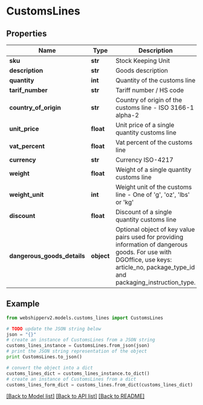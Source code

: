 # CustomsLines


## Properties
Name | Type | Description | Notes
------------ | ------------- | ------------- | -------------
**sku** | **str** | Stock Keeping Unit | [optional] 
**description** | **str** | Goods description | [optional] 
**quantity** | **int** | Quantity of the customs line | [optional] 
**tarif_number** | **str** | Tariff number / HS code | [optional] 
**country_of_origin** | **str** | Country of origin of the customs line - ISO 3166-1 alpha-2 | [optional] 
**unit_price** | **float** | Unit price of a single quantity customs line | [optional] 
**vat_percent** | **float** | Vat percent of the customs line | [optional] 
**currency** | **str** | Currency ISO-4217 | [optional] 
**weight** | **float** | Weight of a single quantity customs line | [optional] 
**weight_unit** | **int** | Weight unit of the customs line - One of &#39;g&#39;, &#39;oz&#39;, &#39;lbs&#39; or &#39;kg&#39; | [optional] 
**discount** | **float** | Discount of a single quantity customs line | [optional] 
**dangerous_goods_details** | **object** | Optional object of key value pairs used for providing information of dangerous goods. For use with DGOffice, use keys: article_no, package_type_id and packaging_instruction_type. | [optional] 

## Example

```python
from webshipperv2.models.customs_lines import CustomsLines

# TODO update the JSON string below
json = "{}"
# create an instance of CustomsLines from a JSON string
customs_lines_instance = CustomsLines.from_json(json)
# print the JSON string representation of the object
print CustomsLines.to_json()

# convert the object into a dict
customs_lines_dict = customs_lines_instance.to_dict()
# create an instance of CustomsLines from a dict
customs_lines_form_dict = customs_lines.from_dict(customs_lines_dict)
```
[[Back to Model list]](../README.md#documentation-for-models) [[Back to API list]](../README.md#documentation-for-api-endpoints) [[Back to README]](../README.md)


